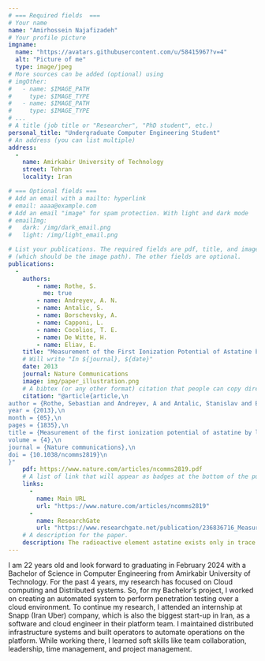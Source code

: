 ```yaml
---
# === Required fields  ===
# Your name 
name: "Amirhossein Najafizadeh"
# Your profile picture
imgname: 
  name: "https://avatars.githubusercontent.com/u/58415967?v=4"
  alt: "Picture of me"
  type: image/jpeg
# More sources can be added (optional) using 
# imgOther:
#   - name: $IMAGE_PATH
#     type: $IMAGE_TYPE
#   - name: $IMAGE_PATH
#     type: $IMAGE_TYPE
# ...
# A title (job title or "Researcher", "PhD student", etc.)
personal_title: "Undergraduate Computer Engineering Student"
# An address (you can list multiple)
address: 
  - 
    name: Amirkabir University of Technology
    street: Tehran
    locality: Iran

# === Optional fields ===
# Add an email with a mailto: hyperlink
# email: aaaa@example.com
# Add an email "image" for spam protection. With light and dark mode
# emailImg: 
#   dark: /img/dark_email.png
#   light: /img/light_email.png

# List your publications. The required fields are pdf, title, and image 
# (which should be the image path). The other fields are optional.
publications:
  - 
    authors:
        - name: Rothe, S. 
          me: true
        - name: Andreyev, A. N. 
        - name: Antalic, S.
        - name: Borschevsky, A.
        - name: Capponi, L.
        - name: Cocolios, T. E.
        - name: De Witte, H.
        - name: Eliav, E.
    title: "Measurement of the First Ionization Potential of Astatine by Laser Ionization Spectroscopy"
    # Will write "In ${journal}, ${date}"
    date: 2013
    journal: Nature Communications
    image: img/paper_illustration.png
    # A bibtex (or any other format) citation that people can copy directly from the website.
    citation: "@article{article,\n
author = {Rothe, Sebastian and Andreyev, A and Antalic, Stanislav and Borschevsky, Anastasia and Capponi, Luigi and Cocolios, Thomas and De Witte, Hilde and Eliav, Ephraim and Fedorov, D.V. and Fedosseev, Valentin and Fink, D and Fritzsche, s and Ghys, Lars and Huyse, M and Imai, Nobuaki and Kaldor, U and Kudryavtsev, Yu and Koester, Ulli and Lane, J and Wendt, Klaus},\n
year = {2013},\n
month = {05},\n
pages = {1835},\n
title = {Measurement of the first ionization potential of astatine by laser ionization spectroscopy},\n
volume = {4},\n
journal = {Nature communications},\n
doi = {10.1038/ncomms2819}\n
}"
    pdf: https://www.nature.com/articles/ncomms2819.pdf
    # A list of link that will appear as badges at the bottom of the publication.
    links:
      -
        name: Main URL
        url: "https://www.nature.com/articles/ncomms2819"
      -
        name: ResearchGate
        url: "https://www.researchgate.net/publication/236836716_Measurement_of_the_first_ionization_potential_of_astatine_by_laser_ionization_spectroscopy"
    # A description for the paper.
    description: The radioactive element astatine exists only in trace amounts in nature. Its properties can therefore only be explored by study of the minute quantities of artificially produced isotopes or by performing theoretical calculations. One of the most important properties influencing the chemical behaviour is the energy required to remove one electron from the valence shell, referred to as the ionization potential.
---
```


I am 22 years old and look forward to graduating in February 2024 with a Bachelor of Science in Computer Engineering from Amirkabir University of Technology.
For the past 4 years, my research has focused on Cloud computing and Distributed systems. So, for my Bachelor’s project, I worked on creating an automated system to perform penetration testing over a cloud environment. To continue my research, I attended an internship at Snapp (Iran Uber) company, which is also the biggest start-up in Iran, as a software and cloud engineer in their platform team. I maintained distributed infrastructure systems and built operators to automate operations on the platform. While working there, I learned soft skills like team collaboration, leadership, time management, and project management.
